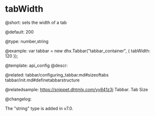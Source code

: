 tabWidth
=============

@short: 
sets the width of a tab


@default:
200


@type: number,string

@example: 
var tabbar = new dhx.Tabbar("tabbar_container", {
    tabWidth: 120
});


@template:	api_config
@descr: 

@related: tabbar/configuring_tabbar.md#sizeoftabs
tabbar/init.md#definetabbarstructure

@relatedsample: https://snippet.dhtmlx.com/yy841z3j	Tabbar. Tab Size

@changelog:

The "string" type is added in v7.0.